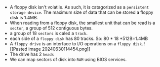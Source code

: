- A floppy disk isn't volatile. As such, it is catagorized as a `persistent storage device`. The maximum size of data that can be stored a floppy disk is 1.4MB.
- When reading from a floppy disk, the smallest unit that can be read is a `sector`, a group of 512 contiguous bytes.
- a group of 18 `sectors` is caled a `track`.
- each side of a `floppy disk` has 80 tracks. So: 80 * 18 *512B=1.4MB
- A `floppy drive` is an interface to I/O operations on a `floppy disk`.
 ![[Pasted image 20240630114454.png]]
 - The drive has 2 `heads`  
 - We can map sectors of disk into `RAM` using BIOS services.